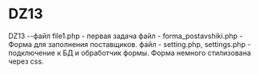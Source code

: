 # DZ13
DZ13
--файл file1.php - первая задача
файл - forma_postavshiki.php - Форма для заполнения поставщиков.
файл - setting.php, settings.php - подключение к БД и обработчик формы.
Форма немного стилизована через css.
